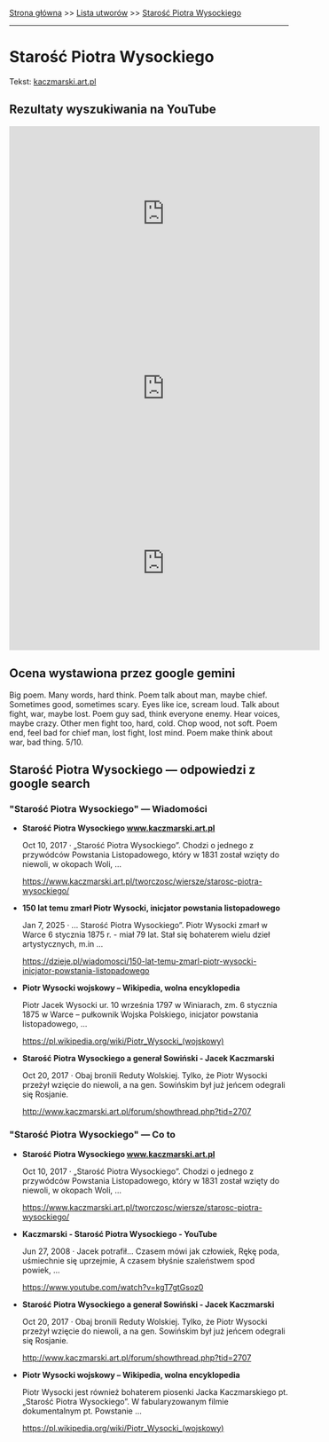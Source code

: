 [Strona główna](../index.md) >> [Lista utworów](../list.md) >> [Starość Piotra Wysockiego](557.md)

---

# Starość Piotra Wysockiego

Tekst: [kaczmarski.art.pl](https://www.kaczmarski.art.pl/tworczosc/wiersze/starosc-piotra-wysockiego/)

## Rezultaty wyszukiwania na YouTube

<iframe width="560" height="315" src="https://www.youtube.com/embed/kgT7gtGsoz0?si=IdontcarewhotheIRSsendsImnotpayingtaxes" title="YouTube video player" frameborder="0" allow="accelerometer; autoplay; clipboard-write; encrypted-media; gyroscope; picture-in-picture; web-share" referrerpolicy="strict-origin-when-cross-origin" allowfullscreen></iframe>

<iframe width="560" height="315" src="https://www.youtube.com/embed/DDT9oA0MwX0?si=IdontcarewhotheIRSsendsImnotpayingtaxes" title="YouTube video player" frameborder="0" allow="accelerometer; autoplay; clipboard-write; encrypted-media; gyroscope; picture-in-picture; web-share" referrerpolicy="strict-origin-when-cross-origin" allowfullscreen></iframe>

<iframe width="560" height="315" src="https://www.youtube.com/embed/kcxEu2IVT0c?si=IdontcarewhotheIRSsendsImnotpayingtaxes" title="YouTube video player" frameborder="0" allow="accelerometer; autoplay; clipboard-write; encrypted-media; gyroscope; picture-in-picture; web-share" referrerpolicy="strict-origin-when-cross-origin" allowfullscreen></iframe>

## Ocena wystawiona przez google gemini

Big poem. Many words, hard think. Poem talk about man, maybe chief. Sometimes good, sometimes scary. Eyes like ice, scream loud. Talk about fight, war, maybe lost. Poem guy sad, think everyone enemy. Hear voices, maybe crazy. Other men fight too, hard, cold. Chop wood, not soft. Poem end, feel bad for chief man, lost fight, lost mind. Poem make think about war, bad thing. 5/10. 


## Starość Piotra Wysockiego — odpowiedzi z google search

### "Starość Piotra Wysockiego" — Wiadomości

- **Starość Piotra Wysockiego www.kaczmarski.art.pl**

    Oct 10, 2017  ·  „Starość Piotra Wysockiego”. Chodzi o jednego z przywódców Powstania Listopadowego, który w 1831 został wzięty do niewoli, w okopach Woli, ... 

   <https://www.kaczmarski.art.pl/tworczosc/wiersze/starosc-piotra-wysockiego/>
- **150 lat temu zmarł Piotr Wysocki, inicjator powstania listopadowego**

    Jan 7, 2025  ·  ... Starość Piotra Wysockiego”. Piotr Wysocki zmarł w Warce 6 stycznia 1875 r. - miał 79 lat. Stał się bohaterem wielu dzieł artystycznych, m.in ... 

   <https://dzieje.pl/wiadomosci/150-lat-temu-zmarl-piotr-wysocki-inicjator-powstania-listopadowego>
- **Piotr Wysocki wojskowy – Wikipedia, wolna encyklopedia**

    Piotr Jacek Wysocki ur. 10 września 1797 w Winiarach, zm. 6 stycznia 1875 w Warce – pułkownik Wojska Polskiego, inicjator powstania listopadowego, ... 

   <https://pl.wikipedia.org/wiki/Piotr_Wysocki_(wojskowy)>
- **Starość Piotra Wysockiego a generał Sowiński - Jacek Kaczmarski**

    Oct 20, 2017  ·  Obaj bronili Reduty Wolskiej. Tylko, że Piotr Wysocki przeżył wzięcie do niewoli, a na gen. Sowińskim był już jeńcem odegrali się Rosjanie. 

   <http://www.kaczmarski.art.pl/forum/showthread.php?tid=2707>

### "Starość Piotra Wysockiego" — Co to

- **Starość Piotra Wysockiego www.kaczmarski.art.pl**

    Oct 10, 2017  ·  „Starość Piotra Wysockiego”. Chodzi o jednego z przywódców Powstania Listopadowego, który w 1831 został wzięty do niewoli, w okopach Woli, ... 

   <https://www.kaczmarski.art.pl/tworczosc/wiersze/starosc-piotra-wysockiego/>
- **Kaczmarski - Starość Piotra Wysockiego - YouTube**

    Jun 27, 2008  ·  Jacek potrafił... Czasem mówi jak człowiek, Rękę poda, uśmiechnie się uprzejmie, A czasem błyśnie szaleństwem spod powiek, ... 

   <https://www.youtube.com/watch?v=kgT7gtGsoz0>
- **Starość Piotra Wysockiego a generał Sowiński - Jacek Kaczmarski**

    Oct 20, 2017  ·  Obaj bronili Reduty Wolskiej. Tylko, że Piotr Wysocki przeżył wzięcie do niewoli, a na gen. Sowińskim był już jeńcem odegrali się Rosjanie. 

   <http://www.kaczmarski.art.pl/forum/showthread.php?tid=2707>
- **Piotr Wysocki wojskowy – Wikipedia, wolna encyklopedia**

    Piotr Wysocki jest również bohaterem piosenki Jacka Kaczmarskiego pt. „Starość Piotra Wysockiego”. W fabularyzowanym filmie dokumentalnym pt. Powstanie ... 

   <https://pl.wikipedia.org/wiki/Piotr_Wysocki_(wojskowy)>

